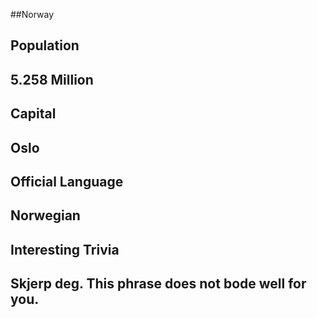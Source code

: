 ##Norway
## Population
## 5.258 Million

## Capital
## Oslo
 
## Official Language
## Norwegian

## Interesting Trivia
## Skjerp deg. This phrase does not bode well for you.
